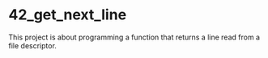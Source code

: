 # 42_get_next_line

This project is about programming a function that returns a line read from a file descriptor.
